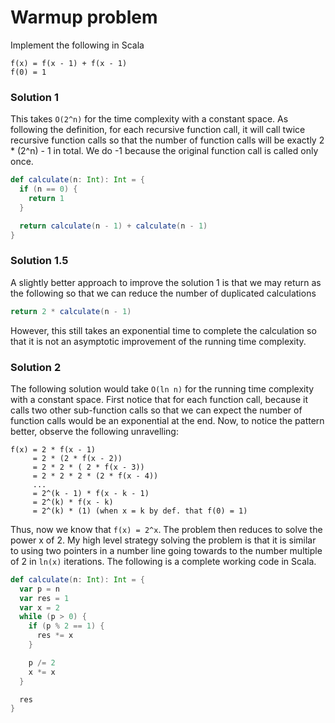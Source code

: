 # Warmup problem

Implement the following in Scala

```
f(x) = f(x - 1) + f(x - 1)
f(0) = 1
```

### Solution 1

This takes `O(2^n)` for the time complexity with a constant space. As following
the definition, for each recursive function call, it will call twice recursive
function calls so that the number of function calls will be exactly 2 * (2^n) - 1
in total. We do -1 because the original function call is called only once.

```scala
def calculate(n: Int): Int = {
  if (n == 0) {
    return 1
  }

  return calculate(n - 1) + calculate(n - 1)
}
```

### Solution 1.5

A slightly better approach to improve the solution 1 is that we may return as
the following so that we can reduce the number of duplicated calculations

```scala
return 2 * calculate(n - 1)
```

However, this still takes an exponential time to complete the calculation so
that it is not an asymptotic improvement of the running time complexity.

### Solution 2

The following solution would take `O(ln n)` for the running time complexity with
a constant space. First notice that for each function call, because it calls
two other sub-function calls so that we can expect the number of function calls
would be an exponential at the end. Now, to notice the pattern better, observe
the following unravelling:

```
f(x) = 2 * f(x - 1)
     = 2 * (2 * f(x - 2))
     = 2 * 2 * ( 2 * f(x - 3))
     = 2 * 2 * 2 * (2 * f(x - 4))
     ...
     = 2^(k - 1) * f(x - k - 1)
     = 2^(k) * f(x - k)
     = 2^(k) * (1) (when x = k by def. that f(0) = 1)
```

Thus, now we know that `f(x) = 2^x`. The problem then reduces to solve the
power x of 2. My high level strategy solving the problem is that it is similar
to using two pointers in a number line going towards to the number multiple of 2
in `ln(x)` iterations. The following is a complete working code in Scala.

```scala
def calculate(n: Int): Int = {
  var p = n
  var res = 1
  var x = 2
  while (p > 0) {
    if (p % 2 == 1) {
      res *= x
    }

    p /= 2
    x *= x
  }

  res
}
```
